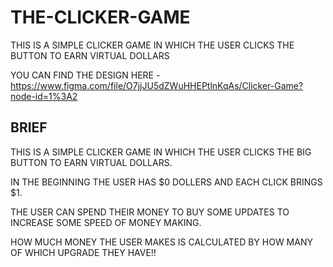 # THE-CLICKER-GAME
THIS IS A SIMPLE CLICKER GAME IN WHICH THE USER CLICKS THE BUTTON TO EARN VIRTUAL DOLLARS

YOU CAN FIND THE DESIGN HERE - https://www.figma.com/file/O7jjJU5dZWuHHEPtlnKqAs/Clicker-Game?node-id=1%3A2
## BRIEF ##
THIS IS A SIMPLE CLICKER GAME IN WHICH THE USER CLICKS THE BIG BUTTON TO EARN VIRTUAL DOLLARS.

IN THE BEGINNING THE USER HAS $0 DOLLERS AND EACH CLICK BRINGS $1.

THE USER CAN SPEND THEIR MONEY TO BUY SOME UPDATES TO INCREASE SOME SPEED OF MONEY MAKING.

HOW MUCH MONEY THE USER MAKES IS CALCULATED BY HOW MANY OF WHICH UPGRADE THEY HAVE!!

